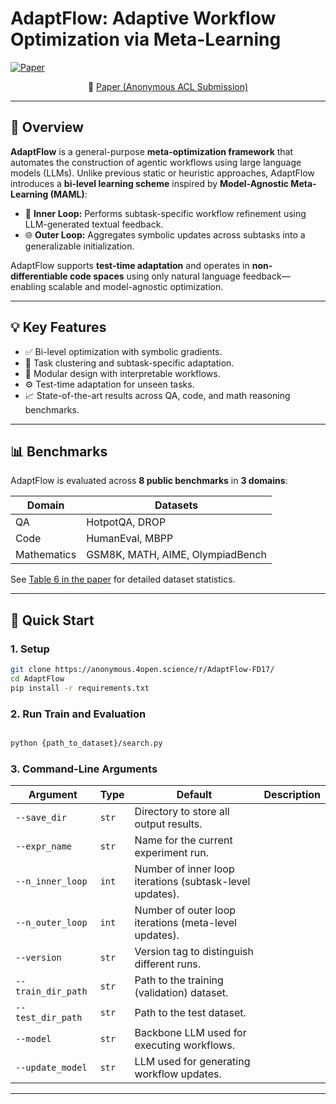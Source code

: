 
# AdaptFlow: Adaptive Workflow Optimization via Meta-Learning

[![Paper](https://img.shields.io/badge/arXiv-2505.xxxxx-blue)](https://arxiv.org/abs/2505.xxxxx)

<div align="center">

📄 [Paper (Anonymous ACL Submission)](https://anonymous.4open.science/r/AdaptFlow-FD17/)

</div>

---

## 📌 Overview

**AdaptFlow** is a general-purpose **meta-optimization framework** that automates the construction of agentic workflows using large language models (LLMs). Unlike previous static or heuristic approaches, AdaptFlow introduces a **bi-level learning scheme** inspired by **Model-Agnostic Meta-Learning (MAML)**:

- 🧠 **Inner Loop:** Performs subtask-specific workflow refinement using LLM-generated textual feedback.
- 🌐 **Outer Loop:** Aggregates symbolic updates across subtasks into a generalizable initialization.

AdaptFlow supports **test-time adaptation** and operates in **non-differentiable code spaces** using only natural language feedback—enabling scalable and model-agnostic optimization.

---

## 💡 Key Features

- ✅ Bi-level optimization with symbolic gradients.
- 🔁 Task clustering and subtask-specific adaptation.
- 🧩 Modular design with interpretable workflows.
- ⚙️ Test-time adaptation for unseen tasks.
- 📈 State-of-the-art results across QA, code, and math reasoning benchmarks.

---

## 📊 Benchmarks

AdaptFlow is evaluated across **8 public benchmarks** in **3 domains**:

| Domain       | Datasets                                                  |
|--------------|-----------------------------------------------------------|
| QA           | HotpotQA, DROP                                            |
| Code         | HumanEval, MBPP                                           |
| Mathematics  | GSM8K, MATH, AIME, OlympiadBench                          |

See [Table 6 in the paper](https://anonymous.4open.science/r/AdaptFlow-FD17/) for detailed dataset statistics.

---

## 🚀 Quick Start

### 1. Setup

```bash
git clone https://anonymous.4open.science/r/AdaptFlow-FD17/
cd AdaptFlow
pip install -r requirements.txt
```

### 2. Run Train and Evaluation

```bash

python {path_to_dataset}/search.py

```

### 3. Command-Line Arguments

| Argument            | Type   | Default                     | Description                                                     |
| ------------------- | ------ | --------------------------- | --------------------------------------------------------------- |
| `--save_dir`        | `str`  | Directory to store all output results.                          |
| `--expr_name`       | `str`  | Name for the current experiment run.                            |
| `--n_inner_loop`    | `int`  | Number of inner loop iterations (subtask-level updates).        |
| `--n_outer_loop`    | `int`  | Number of outer loop iterations (meta-level updates).           |
| `--version`         | `str`  | Version tag to distinguish different runs.                      |
| `--train_dir_path`  | `str`  | Path to the training (validation) dataset.                      |
| `--test_dir_path`   | `str`  | Path to the test dataset.                                       |
| `--model`           | `str`  | Backbone LLM used for executing workflows.                      |
| `--update_model`    | `str`  | LLM used for generating workflow updates.                       |


---
